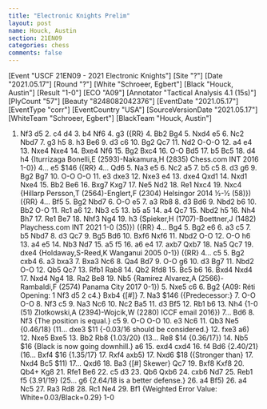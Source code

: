 ```yaml
---
title: "Electronic Knights Prelim"
layout: post
name: Houck, Austin
section: 21EN09
categories: chess
comments: false
---
```



<div class="cbreplay">
[Event "USCF 21EN09 - 2021 Electronic Knights"]
[Site "?"]
[Date "2021.05.17"]
[Round "?"]
[White "Schroeer, Egbert"]
[Black "Houck, Austin"]
[Result "1-0"]
[ECO "A09"]
[Annotator "Tactical Analysis 4.1 (15s)"]
[PlyCount "57"]
[Beauty "8248082042376"]
[EventDate "2021.05.17"]
[EventType "corr"]
[EventCountry "USA"]
[SourceVersionDate "2021.05.17"]
[WhiteTeam "Schroeer, Egbert"]
[BlackTeam "Houck, Austin"]

1. Nf3 d5 2. c4 d4 3. b4 Nf6 4. g3 ({RR} 4. Bb2 Bg4 5. Nxd4 e5 6. Nc2 Nbd7 7. g3 h5 8. h3 Be6 9. d3 c6 10. Bg2 Qc7 11. Nd2 O-O-O 12. a4 e4 13. Nxe4 Nxe4 14. Bxe4 Nf6 15. Bg2 Bxc4 16. O-O Bd5 17. b5 Bc5 18. d4 h4 {Iturrizaga Bonelli,E (2593)-Nakamura,H (2835) Chess.com INT 2016 1-0}) 4... e5 $146 ({RR} 4... Qd6 5. Na3 e5 6. Nc2 a5 7. b5 c5 8. d3 g6 9. Bg2 Bg7 10. O-O O-O 11. e3 dxe3 12. Nxe3 e4 13. dxe4 Qxd1 14. Nxd1 Nxe4 15. Bb2 Be6 16. Bxg7 Kxg7 17. Ne5 Nd2 18. Re1 Nxc4 19. Nxc4 {Hillarp Persson,T (2564)-Englert,F (2304) Helsingor 2014 ½-½ (58)}) ({RR} 4... Bf5 5. Bg2 Nbd7 6. O-O e5 7. a3 Rb8 8. d3 Bd6 9. Nbd2 b6 10. Bb2 O-O 11. Rc1 a6 12. Nb3 c5 13. b5 a5 14. a4 Qc7 15. Nbd2 h5 16. Nh4 Bh7 17. Re1 Be7 18. Nhf3 Ng4 19. h3 {Spieker,H (1707)-Boettner,J (1482) Playchess.com INT 2021 1-0 (35)}) ({RR} 4... Bg4 5. Bg2 e6 6. a3 c5 7. b5 Nbd7 8. d3 Qc7 9. Bg5 Bd6 10. Bxf6 Nxf6 11. Nbd2 O-O 12. O-O h6 13. a4 e5 14. Nb3 Nd7 15. a5 f5 16. a6 e4 17. axb7 Qxb7 18. Na5 Qc7 19. dxe4 {Holdaway,S-Reed,K Wanganui 2005 0-1}) ({RR} 4... c5 5. Bg2 cxb4 6. a3 bxa3 7. Bxa3 Nc6 8. Qa4 Bd7 9. O-O g6 10. d3 Bg7 11. Nbd2 O-O 12. Qb5 Qc7 13. Rfb1 Rab8 14. Qb2 Rfd8 15. Bc5 b6 16. Bxd4 Nxd4 17. Nxd4 Ng4 18. Ra2 Be8 19. Nb5 {Ramirez Alvarez,A (2566)-Rambaldi,F (2574) Panama City 2017 0-1}) 5. Nxe5 c6 6. Bg2 {A09: Réti Opening: 1 Nf3 d5 2 c4.} Bxb4 {[#]} 7. Na3 $146 ({Predecessor:} 7. O-O O-O 8. Nf3 c5 9. Na3 Nc6 10. Nc2 Ba5 11. d3 Bf5 12. Rb1 b6 13. Nh4 {1-0 (51) Zlotkowski,A (2394)-Wojcik,W (2280) ICCF email 2016}) 7... Bd6 8. Nf3 {The position is equal.} c5 9. O-O O-O 10. e3 Nc6 11. Qb3 Ne5 {0.46/18} (11... dxe3 $11 {-0.03/16 should be considered.} 12. fxe3 a6) 12. Nxe5 Bxe5 13. Bb2 Rb8 {1.03/20} (13... Re8 $14 {0.36/17}) 14. Nb5 $16 {Black is now going downhill.} a6 15. exd4 cxd4 16. f4 Bd6 {2.40/21} (16... Bxf4 $16 {1.35/17} 17. Rxf4 axb5) 17. Nxd6 $18 ({Stronger than} 17. Nxd4 Bc5 $11) 17... Qxd6 18. Ba3 {[#] Skewer} Qc7 19. Bxf8 Kxf8 20. Qb4+ Kg8 21. Rfe1 Be6 22. c5 d3 23. Qb6 Qxb6 24. cxb6 Nd7 25. Reb1 f5 {3.91/19} (25... g6 {2.64/18 is a better defense.} 26. a4 Bf5) 26. a4 Nc5 27. Ra3 Rd8 28. Rc1 Ne4 29. Bf1 {Weighted Error Value: White=0.03/Black=0.29} 1-0
</div>